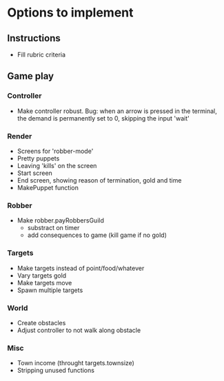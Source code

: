# Options to implement


## Instructions

- Fill rubric criteria

## Game play

### Controller
- Make controller robust. Bug: when an arrow is pressed in the terminal, the demand is permanently set to 0, skipping the input 'wait'

### Render

- Screens for 'robber-mode'
- Pretty puppets
- Leaving 'kills' on the screen
- Start screen
- End screen, showing reason of termination, gold and time
- MakePuppet function

### Robber
- Make robber.payRobbersGuild
    - substract on timer
    - add consequences to game (kill game if no gold)

### Targets

- Make targets instead of point/food/whatever
- Vary targets gold
- Make targets move
- Spawn multiple targets

### World
- Create obstacles
- Adjust controller to not walk along obstacle

### Misc

- Town income (throught targets.townsize)
- Stripping unused functions
